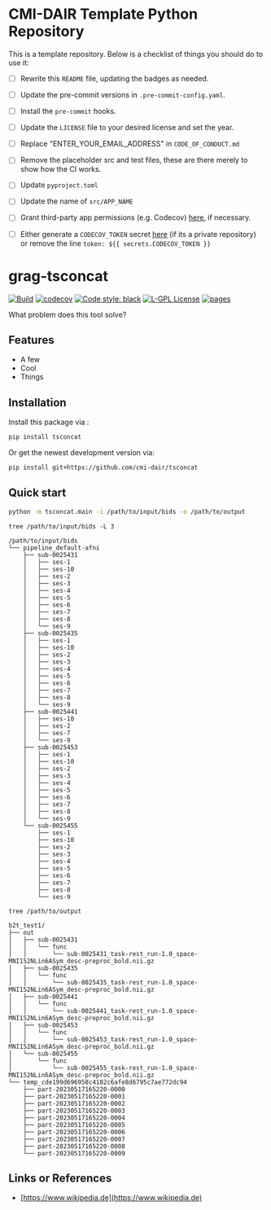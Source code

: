 # CMI-DAIR Template Python Repository

This is a template repository. Below is a checklist of things you should do to use it:

- [ ] Rewrite this `README` file, updating the badges as needed.
- [ ] Update the pre-commit versions in `.pre-commit-config.yaml`.
- [ ] Install the `pre-commit` hooks.
- [ ] Update the `LICENSE` file to your desired license and set the year.
- [ ] Replace "ENTER_YOUR_EMAIL_ADDRESS" in `CODE_OF_CONDUCT.md`
- [ ] Remove the placeholder src and test files, these are there merely to show how the CI works.
- [ ] Update `pyproject.toml`
- [ ] Update the name of `src/APP_NAME`
- [ ] Grant third-party app permissions (e.g. Codecov) [here](https://github.com/organizations/cmi-dair/settings/installations), if necessary.
- [ ] Either generate a `CODECOV_TOKEN` secret [here](https://github.com/cmi-dair/flowdump/blob/main/.github/workflows/python_tests.yaml) (if its a private repository) or remove the line `token: ${{ secrets.CODECOV_TOKEN }}`


# grag-tsconcat

[![Build](https://github.com/cmi-dair/tsconcat/actions/workflows/test.yaml/badge.svg?branch=main)](https://github.com/cmi-dair/tsconcat/actions/workflows/test.yaml?query=branch%3Amain)
[![codecov](https://codecov.io/gh/cmi-dair/tsconcat/branch/main/graph/badge.svg?token=22HWWFWPW5)](https://codecov.io/gh/cmi-dair/tsconcat)
[![Code style: black](https://img.shields.io/badge/code%20style-black-000000.svg)](https://github.com/psf/black)
[![L-GPL License](https://img.shields.io/badge/license-L--GPL-blue.svg)](LICENSE)
[![pages](https://img.shields.io/badge/api-docs-blue)](https://cmi-dair.github.io/tsconcat)


What problem does this tool solve?

## Features

- A few
- Cool
- Things

## Installation

Install this package via :

```sh
pip install tsconcat
```

Or get the newest development version via:

```sh
pip install git+https://github.com/cmi-dair/tsconcat
```

## Quick start

```sh
python -m tsconcat.main -i /path/to/input/bids -o /path/to/output
```

```
tree /path/to/input/bids -L 3

/path/to/input/bids
└── pipeline_default-afni
    ├── sub-0025431
    │   ├── ses-1
    │   ├── ses-10
    │   ├── ses-2
    │   ├── ses-3
    │   ├── ses-4
    │   ├── ses-5
    │   ├── ses-6
    │   ├── ses-7
    │   ├── ses-8
    │   └── ses-9
    ├── sub-0025435
    │   ├── ses-1
    │   ├── ses-10
    │   ├── ses-2
    │   ├── ses-3
    │   ├── ses-4
    │   ├── ses-5
    │   ├── ses-6
    │   ├── ses-7
    │   ├── ses-8
    │   └── ses-9
    ├── sub-0025441
    │   ├── ses-10
    │   ├── ses-2
    │   ├── ses-7
    │   └── ses-9
    ├── sub-0025453
    │   ├── ses-1
    │   ├── ses-10
    │   ├── ses-2
    │   ├── ses-3
    │   ├── ses-4
    │   ├── ses-5
    │   ├── ses-6
    │   ├── ses-7
    │   ├── ses-8
    │   └── ses-9
    └── sub-0025455
        ├── ses-1
        ├── ses-10
        ├── ses-2
        ├── ses-3
        ├── ses-4
        ├── ses-5
        ├── ses-6
        ├── ses-7
        ├── ses-8
        └── ses-9
```

```
tree /path/to/output

b2t_test1/
├── out
│   ├── sub-0025431
│   │   └── func
│   │       └── sub-0025431_task-rest_run-1.0_space-MNI152NLin6ASym_desc-preproc_bold.nii.gz
│   ├── sub-0025435
│   │   └── func
│   │       └── sub-0025435_task-rest_run-1.0_space-MNI152NLin6ASym_desc-preproc_bold.nii.gz
│   ├── sub-0025441
│   │   └── func
│   │       └── sub-0025441_task-rest_run-1.0_space-MNI152NLin6ASym_desc-preproc_bold.nii.gz
│   ├── sub-0025453
│   │   └── func
│   │       └── sub-0025453_task-rest_run-1.0_space-MNI152NLin6ASym_desc-preproc_bold.nii.gz
│   └── sub-0025455
│       └── func
│           └── sub-0025455_task-rest_run-1.0_space-MNI152NLin6ASym_desc-preproc_bold.nii.gz
└── temp_cde199d696958c4182c6afe8d6795c7ae772dc94
    ├── part-20230517165220-0000
    ├── part-20230517165220-0001
    ├── part-20230517165220-0002
    ├── part-20230517165220-0003
    ├── part-20230517165220-0004
    ├── part-20230517165220-0005
    ├── part-20230517165220-0006
    ├── part-20230517165220-0007
    ├── part-20230517165220-0008
    └── part-20230517165220-0009
```

## Links or References

- [https://www.wikipedia.de](https://www.wikipedia.de)
